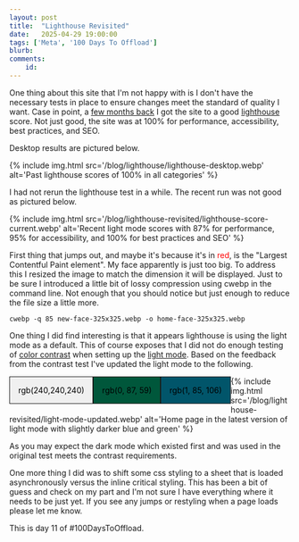 ```yaml
---
layout: post
title:  "Lighthouse Revisited"
date:   2025-04-29 19:00:00
tags: ['Meta', '100 Days To Offload']
blurb: 
comments:
    id: 
---
```

<style>
.box {
  float: left;
  /* height: 50px; */
  /* width: 50px; */
  padding: 15px;
  text-align: center;
  vertical-align: center;
  margin-bottom: 15px;
  border: 1px solid light-dark(rgb(26, 26, 26), rgb(240,240,240));
  color: black;
  /* clear: both; */
}
.white {background-color: rgb(240,240,240);}
.black {background-color: rgb(26, 26, 26);color:white;}
.medium-green {background-color: rgb(0, 87, 59);}
.bright-green {background-color: rgb(32, 255, 188);}
.medium-blue {background-color: rgb(1, 85, 106);}
.bright-blue {background-color: rgb(25, 209, 255);}
</style>

One thing about this site that I'm not happy with is I don't have the necessary tests in place to ensure changes meet the standard of quality I want. Case in point, a [few months back] I got the site to a good [lighthouse] score. Not just good, the site was at 100% for performance, accessibility, best practices, and SEO.

Desktop results are pictured below.

{% include img.html src='/blog/lighthouse/lighthouse-desktop.webp' alt='Past lighthouse scores of 100% in all categories' %}

I had not rerun the lighthouse test in a while. The recent run was not good as pictured below.

{% include img.html src='/blog/lighthouse-revisited/lighthouse-score-current.webp' alt='Recent light mode scores with 87% for performance, 95% for accessibility, and 100% for best practices and SEO' %}

First thing that jumps out, and maybe it's because it's in <span style="color:red">red</span>, is the "Largest Contentful Paint element". My face apparently is just too big. To address this I resized the image to match the dimension it will be displayed. Just to be sure I introduced a little bit of lossy compression using cwebp in the command line. Not enough that you should notice but just enough to reduce the file size a little more.

~~~
cwebp -q 85 new-face-325x325.webp -o home-face-325x325.webp
~~~

One thing I did find interesting is that it appears lighthouse is using the light mode as a default. This of course exposes that I did not do enough testing of [color contrast] when setting up the [light mode]. Based on the feedback from the contrast test I've updated the light mode to the following.

<div class="box white">rgb(240,240,240)</div><div class="box medium-green">rgb(0, 87, 59)</div><div class="box medium-blue">rgb(1, 85, 106)</div>

{% include img.html src='/blog/lighthouse-revisited/light-mode-updated.webp' alt='Home page in the latest version of light mode with slightly darker blue and green' %}

As you may expect the dark mode which existed first and was used in the original test meets the contrast requirements.

One more thing I did was to shift some css styling to a sheet that is loaded asynchronously versus the inline critical styling. This has been a bit of guess and check on my part and I'm not sure I have everything where it needs to be just yet. If you see any jumps or restyling when a page loads please let me know.

This is day 11 of #100DaysToOffload.

[few months back]: /blog/2024/07/26/lighthouse
[lighthouse]: https://github.com/GoogleChrome/lighthouse
[color contrast]: https://dequeuniversity.com/rules/axe/4.10/color-contrast
[light mode]: /blog/2025/04/16/light-and-dark-revisited